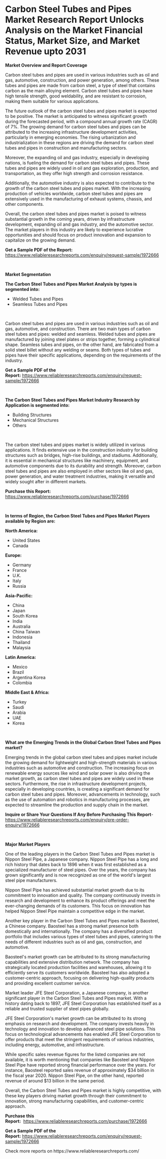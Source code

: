 <p><h1>Carbon Steel Tubes and Pipes Market Research Report Unlocks Analysis on the Market Financial Status, Market Size, and Market Revenue upto 2031</h1></p><p><strong>Market Overview and Report Coverage</strong></p>
<p><p>Carbon steel tubes and pipes are used in various industries such as oil and gas, automotive, construction, and power generation, among others. These tubes and pipes are made from carbon steel, a type of steel that contains carbon as the main alloying element. Carbon steel tubes and pipes have high tensile strength, good weldability, and are resistant to corrosion, making them suitable for various applications.</p><p>The future outlook of the carbon steel tubes and pipes market is expected to be positive. The market is anticipated to witness significant growth during the forecasted period, with a compound annual growth rate (CAGR) of 7%. The growing demand for carbon steel tubes and pipes can be attributed to the increasing infrastructure development activities, particularly in emerging economies. The rising urbanization and industrialization in these regions are driving the demand for carbon steel tubes and pipes in construction and manufacturing sectors.</p><p>Moreover, the expanding oil and gas industry, especially in developing nations, is fueling the demand for carbon steel tubes and pipes. These tubes and pipes are widely used in oil and gas exploration, production, and transportation, as they offer high strength and corrosion resistance.</p><p>Additionally, the automotive industry is also expected to contribute to the growth of the carbon steel tubes and pipes market. With the increasing production of vehicles worldwide, carbon steel tubes and pipes are extensively used in the manufacturing of exhaust systems, chassis, and other components.</p><p>Overall, the carbon steel tubes and pipes market is poised to witness substantial growth in the coming years, driven by infrastructure development, expanding oil and gas industry, and the automotive sector. The market players in this industry are likely to experience lucrative opportunities and should focus on product innovation and expansion to capitalize on the growing demand.</p></p>
<p><strong>Get a Sample PDF of the Report:</strong> <a href="https://www.reliableresearchreports.com/enquiry/request-sample/1972666">https://www.reliableresearchreports.com/enquiry/request-sample/1972666</a></p>
<p>&nbsp;</p>
<p><strong>Market Segmentation</strong></p>
<p><strong>The Carbon Steel Tubes and Pipes Market Analysis by types is segmented into:</strong></p>
<p><ul><li>Welded Tubes and Pipes</li><li>Seamless Tubes and Pipes</li></ul></p>
<p>&nbsp;</p>
<p><p>Carbon steel tubes and pipes are used in various industries such as oil and gas, automotive, and construction. There are two main types of carbon steel tubes and pipes: welded and seamless. Welded tubes and pipes are manufactured by joining steel plates or strips together, forming a cylindrical shape. Seamless tubes and pipes, on the other hand, are fabricated from a solid steel billet without any welding or seams. Both types of tubes and pipes have their specific applications, depending on the requirements of the industry.</p></p>
<p><strong>Get a Sample PDF of the Report:</strong>&nbsp;<a href="https://www.reliableresearchreports.com/enquiry/request-sample/1972666">https://www.reliableresearchreports.com/enquiry/request-sample/1972666</a></p>
<p>&nbsp;</p>
<p><strong>The Carbon Steel Tubes and Pipes Market Industry Research by Application is segmented into:</strong></p>
<p><ul><li>Building Structures</li><li>Mechanical Structures</li><li>Others</li></ul></p>
<p>&nbsp;</p>
<p><p>The carbon steel tubes and pipes market is widely utilized in various applications. It finds extensive use in the construction industry for building structures such as bridges, high-rise buildings, and stadiums. Additionally, it is essential in mechanical structures like machinery, equipment, and automotive components due to its durability and strength. Moreover, carbon steel tubes and pipes are also employed in other sectors like oil and gas, power generation, and water treatment industries, making it versatile and widely sought after in different markets.</p></p>
<p><strong>Purchase this Report:</strong>&nbsp; <a href="https://www.reliableresearchreports.com/purchase/1972666">https://www.reliableresearchreports.com/purchase/1972666</a></p>
<p>&nbsp;</p>
<p><strong>In terms of Region, the Carbon Steel Tubes and Pipes Market Players available by Region are:</strong></p>
<p>
    <p> <strong> North America: </strong>
        <ul>
            <li>United States</li>
            <li>Canada</li>
        </ul>
        </p> 
    <p> <strong> Europe: </strong>
        <ul>
            <li>Germany</li>
            <li>France</li>
            <li>U.K.</li>
            <li>Italy</li>
            <li>Russia</li>
        </ul>
        </p> 
    <p> <strong> Asia-Pacific: </strong>
        <ul>
            <li>China</li>
            <li>Japan</li>
            <li>South Korea</li>
            <li>India</li>
            <li>Australia</li>
            <li>China Taiwan</li>
            <li>Indonesia</li>
            <li>Thailand</li>
            <li>Malaysia</li>
        </ul>
        </p> 
    <p> <strong> Latin America: </strong>
        <ul>
            <li>Mexico</li>
            <li>Brazil</li>
            <li>Argentina Korea</li>
            <li>Colombia</li>
        </ul>
        </p> 
    <p> <strong> Middle East & Africa: </strong>
        <ul>
            <li>Turkey</li>
            <li>Saudi</li>
            <li>Arabia</li>
            <li>UAE</li>
            <li>Korea</li>
        </ul>
    </p>
    </p>
<p>&nbsp;</p>
<p><strong>What are the Emerging Trends in the Global Carbon Steel Tubes and Pipes market?</strong></p>
<p><p>Emerging trends in the global carbon steel tubes and pipes market include the growing demand for lightweight and high-strength materials in various industries such as automotive and construction. The increasing focus on renewable energy sources like wind and solar power is also driving the market growth, as carbon steel tubes and pipes are widely used in these sectors. Furthermore, the rise in infrastructure development projects, especially in developing countries, is creating a significant demand for carbon steel tubes and pipes. Moreover, advancements in technology, such as the use of automation and robotics in manufacturing processes, are expected to streamline the production and supply chain in the market.</p></p>
<p><strong>Inquire or Share Your Questions If Any Before Purchasing This Report</strong>- <a href="https://www.reliableresearchreports.com/enquiry/pre-order-enquiry/1972666">https://www.reliableresearchreports.com/enquiry/pre-order-enquiry/1972666</a></p>
<p>&nbsp;</p>
<p><strong>Major Market Players</strong></p>
<p><p>One of the leading players in the Carbon Steel Tubes and Pipes market is Nippon Steel Pipe, a Japanese company. Nippon Steel Pipe has a long and rich history that dates back to 1896 when it was first established as a specialized manufacturer of steel pipes. Over the years, the company has grown significantly and is now recognized as one of the world's largest steel pipe manufacturers.</p><p>Nippon Steel Pipe has achieved substantial market growth due to its commitment to innovation and quality. The company continuously invests in research and development to enhance its product offerings and meet the ever-changing demands of its customers. This focus on innovation has helped Nippon Steel Pipe maintain a competitive edge in the market.</p><p>Another key player in the Carbon Steel Tubes and Pipes market is Baosteel, a Chinese company. Baosteel has a strong market presence both domestically and internationally. The company has a diversified product portfolio that includes various types of steel tubes and pipes, catering to the needs of different industries such as oil and gas, construction, and automotive.</p><p>Baosteel's market growth can be attributed to its strong manufacturing capabilities and extensive distribution network. The company has strategically located production facilities and warehouses, allowing it to efficiently serve its customers worldwide. Baosteel has also adopted a customer-centric approach, focusing on delivering high-quality products and providing excellent customer service.</p><p>Market leader JFE Steel Corporation, a Japanese company, is another significant player in the Carbon Steel Tubes and Pipes market. With a history dating back to 1897, JFE Steel Corporation has established itself as a reliable and trusted supplier of steel pipes globally.</p><p>JFE Steel Corporation's market growth can be attributed to its strong emphasis on research and development. The company invests heavily in technology and innovation to develop advanced steel pipe solutions. This focus on technological advancements has enabled JFE Steel Corporation to offer products that meet the stringent requirements of various industries, including energy, automotive, and infrastructure.</p><p>While specific sales revenue figures for the listed companies are not available, it is worth mentioning that companies like Baosteel and Nippon Steel Pipe have reported strong financial performance over the years. For instance, Baosteel reported sales revenue of approximately $34 billion in the fiscal year 2020. Nippon Steel Pipe, on the other hand, reported revenue of around $13 billion in the same period.</p><p>Overall, the Carbon Steel Tubes and Pipes market is highly competitive, with these key players driving market growth through their commitment to innovation, strong manufacturing capabilities, and customer-centric approach.</p></p>
<p><strong>Purchase this Report:</strong>&nbsp;&nbsp;<a href="https://www.reliableresearchreports.com/purchase/1972666">https://www.reliableresearchreports.com/purchase/1972666</a></p>
<p></p>
<p><strong>Get a Sample PDF of the Report:</strong>&nbsp;<a href="https://www.reliableresearchreports.com/enquiry/request-sample/1972666">https://www.reliableresearchreports.com/enquiry/request-sample/1972666</a></p>
<p>Check more reports on https://www.reliableresearchreports.com/</p>